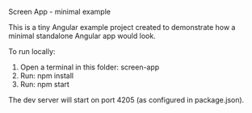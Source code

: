 Screen App - minimal example

This is a tiny Angular example project created to demonstrate how a minimal standalone Angular app would look.

To run locally:

1. Open a terminal in this folder: screen-app
2. Run: npm install
3. Run: npm start

The dev server will start on port 4205 (as configured in package.json).